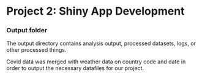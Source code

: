 # Project 2: Shiny App Development

### Output folder

The output directory contains analysis output, processed datasets, logs, or other processed things.

Covid data was merged with weather data on country code and date in order to output the necessary datafiles for our project. 

